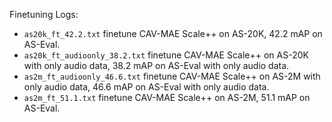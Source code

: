 Finetuning Logs:
- `as20k_ft_42.2.txt` finetune CAV-MAE Scale++ on AS-20K, 42.2 mAP on AS-Eval.
- `as20k_ft_audioonly_38.2.txt` finetune CAV-MAE Scale++ on AS-20K with only audio data, 38.2 mAP on AS-Eval with only audio data.
- `as2m_ft_audioonly_46.6.txt` finetune CAV-MAE Scale++ on AS-2M with only audio data, 46.6 mAP on AS-Eval with only audio data.
- `as2m_ft_51.1.txt` finetune CAV-MAE Scale++ on AS-2M, 51.1 mAP on AS-Eval.